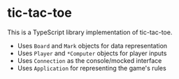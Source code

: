 # tic-tac-toe

This is a TypeScript library implementation of tic-tac-toe.

- Uses `Board` and `Mark` objects for data representation
- Uses `Player` and `*Computer` objects for player inputs
- Uses `Connection` as the console/mocked interface
- Uses `Application` for representing the game's rules
